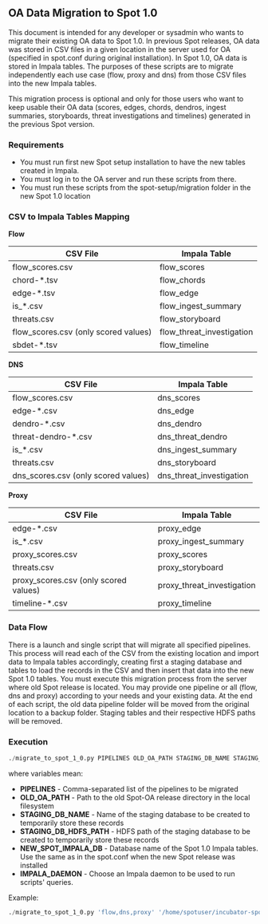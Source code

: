 ## OA Data Migration to Spot 1.0

This document is intended for any developer or sysadmin who wants to migrate their existing OA data to Spot 1.0. In previous Spot releases, OA data was stored in CSV files in a given location in the server used for OA (specified in spot.conf during original installation). In Spot 1.0, OA data is stored in Impala tables. The purposes of these scripts are to migrate independently each use case (flow, proxy and dns) from those CSV files into the new Impala tables.

This migration process is optional and only for those users who want to keep usable their OA data (scores, edges, chords, dendros, ingest summaries, storyboards, threat investigations and timelines) generated in the previous Spot version. 

### Requirements

- You must run first new Spot setup installation to have the new tables created in Impala. 
- You must log in to the OA server and run these scripts from there.
- You must run these scripts from the spot-setup/migration folder in the new Spot 1.0 location

### CSV to Impala Tables Mapping

**Flow**

CSV File | Impala Table
---------|-------
flow_scores.csv | flow_scores
chord-*.tsv  | flow_chords 
edge-*.tsv | flow_edge
is_*.csv | flow_ingest_summary
threats.csv | flow_storyboard
flow_scores.csv (only scored values) | flow_threat_investigation
sbdet-*.tsv | flow_timeline

**DNS**

CSV File | Impala Table
---------|-------
flow_scores.csv | dns_scores
edge-*.csv | dns_edge
dendro-*.csv | dns_dendro
threat-dendro-*.csv | dns_threat_dendro
is_*.csv | dns_ingest_summary
threats.csv | dns_storyboard
dns_scores.csv (only scored values) | dns_threat_investigation

**Proxy**

CSV File | Impala Table
---------|-------
edge-*.csv | proxy_edge
is_*.csv | proxy_ingest_summary
proxy_scores.csv | proxy_scores
threats.csv | proxy_storyboard
proxy_scores.csv (only scored values) | proxy_threat_investigation
timeline-*.csv | proxy_timeline

### Data Flow

There is a launch and single script that will migrate all specified pipelines. This process will read each of the CSV from the existing location and import data to Impala tables accordingly, creating first a staging database and tables to load the records in the CSV and then insert that data into the new Spot 1.0 tables. You must execute this migration process from the server where old Spot release is located. You may provide one pipeline or all (flow, dns and proxy) according to your needs and your existing data. At the end of each script, the old data pipeline folder will be moved from the original location to a backup folder. Staging tables and their respective HDFS paths will be removed.

### Execution

```python
./migrate_to_spot_1_0.py PIPELINES OLD_OA_PATH STAGING_DB_NAME STAGING_DB_HDFS_PATH NEW_SPOT_IMPALA_DB IMPALA_DAEMON
```

where variables mean:
- **PIPELINES** - Comma-separated list of the pipelines to be migrated 
- **OLD_OA_PATH** - Path to the old Spot-OA release directory in the local filesystem 
- **STAGING_DB_NAME** - Name of the staging database to be created to temporarily store these records
- **STAGING_DB_HDFS_PATH** - HDFS path of the staging database to be created to temporarily store these records
- **NEW_SPOT_IMPALA_DB** - Database name of the Spot 1.0 Impala tables. Use the same as in the spot.conf when the new Spot release was installed 
- **IMPALA_DAEMON** - Choose an Impala daemon to be used to run scripts' queries.

Example:
```python
./migrate_to_spot_1_0.py 'flow,dns,proxy' '/home/spotuser/incubator-spot_old/spot-oa' 'spot_migration' '/user/spotuser/spot_migration/' 'migrated' 'node01'
```
